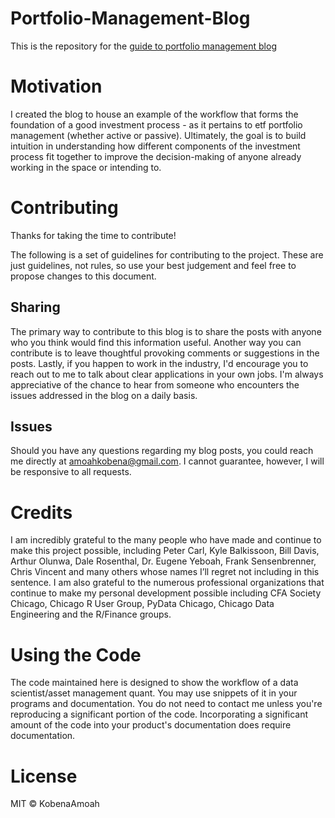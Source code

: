 # Portfolio-Management-Blog
This is the repository for the [guide to portfolio management blog](https://structuringportfolios.blogspot.com)

# Motivation
I created the blog to house an example of the workflow that forms the foundation of a good investment process - as it pertains to etf portfolio management (whether active or passive). Ultimately, the goal is to build intuition in understanding how different components of the investment process fit together to improve the decision-making of anyone already working in the space or intending to.

# Contributing 
Thanks for taking the time to contribute!

The following is a set of guidelines for contributing to the project. These are just guidelines, not rules, so use your best judgement and feel free to propose changes to this document.

## Sharing
The primary way to contribute to this blog is to share the posts with anyone who you think would find this information useful. Another way you can contribute is to leave thoughtful provoking comments or suggestions in the posts. Lastly, if you happen to work in the industry, I'd encourage you to reach out to me to talk about clear applications in your own jobs. I'm always appreciative of the chance to hear from someone who encounters the issues addressed in the blog on a daily basis.

## Issues
Should you have any questions regarding my blog posts, you could reach me directly at amoahkobena@gmail.com. I cannot guarantee, however, I will be responsive to all requests.

# Credits
I am incredibly grateful to the many people who have made and continue to make this project possible, including Peter Carl, Kyle Balkissoon, Bill Davis, Arthur Olunwa, Dale Rosenthal, Dr. Eugene Yeboah, Frank Sensenbrenner, Chris Vincent and many others whose names I’ll regret not including in this sentence. I am also grateful to the numerous professional organizations that continue to make my personal development possible including CFA Society Chicago, Chicago R User Group, PyData Chicago, Chicago Data Engineering and the R/Finance groups.

# Using the Code
The code maintained here is designed to show the workflow of a data scientist/asset management quant. You may use snippets of it in your programs and documentation. You do not need to contact me unless you're reproducing a significant portion of the code. Incorporating a significant amount of the code into your product's documentation does require documentation.

# License
MIT © KobenaAmoah

